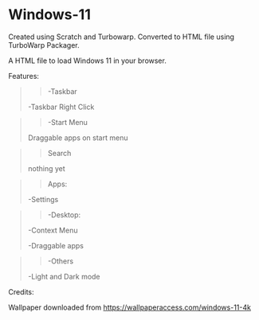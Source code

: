 # Windows-11
Created using Scratch and Turbowarp. 
Converted to HTML file using TurboWarp Packager.

A HTML file to load Windows 11 in your browser.

Features:

>>-Taskbar
>
>-Taskbar Right Click

>>-Start Menu
>
>Draggable apps on start menu

>>Search
>
>nothing yet

>>Apps:
>
>-Settings

>>-Desktop:
>
>-Context Menu
>
>-Draggable apps

>>-Others
>
>-Light and Dark mode

Credits:

Wallpaper downloaded from https://wallpaperaccess.com/windows-11-4k
